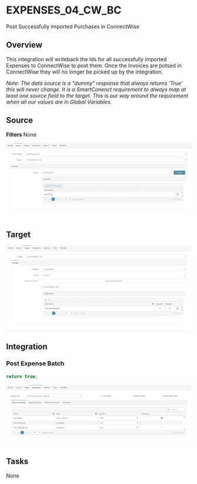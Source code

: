 # EXPENSES_04_CW_BC
Post Successfully imported Purchases in ConnectWise

## Overview
This integration will writeback the Ids for all successfully imported Expenses to ConnectWise to post them. Once the Invoices are potsed in ConnectWise they will no longer be picked up by the integration.

*Note: The data source is a "dummy" response that always returns 'True' this will never change. It is a SmartConenct requirement to always map at least one source field to the target. This is our way around the requirement when all our values are in Global Variables.*

## Source
**Filters**
None

![Source](./Images/Source.png)

## Target
![Target](./Images/Target.png)

## Integration

### Post Expense Batch
```javascript
return true;
```
![postExpenseBatch](./Images/postExpenseBatch.png)


## Tasks
None